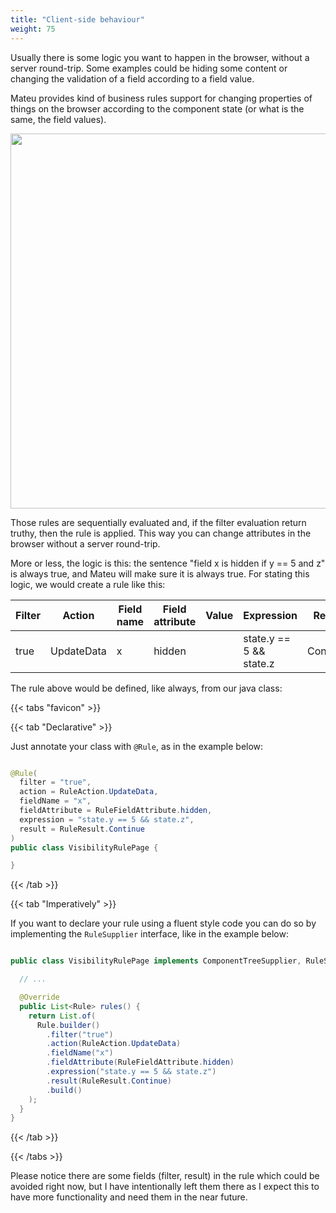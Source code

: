 ```yaml
---
title: "Client-side behaviour"
weight: 75
---
```


Usually there is some logic you want to happen in the browser, without a server round-trip. 
Some examples could be hiding some content or changing the validation of a field according to a field value.

Mateu provides kind of business rules support for changing properties of things on the browser according to the 
component state (or what is the same, the field values). 

<p align="center"><img src="../../../images/arch-overall-8.svg?raw=true" width="600"/></p>

Those rules are sequentially evaluated and, if the filter evaluation return truthy, then the rule is applied. This way
you can change attributes in the browser without a server round-trip.

More or less, the logic is this: the sentence "field x is hidden if y == 5 and z" is always true, and Mateu will make sure 
it is always true. For stating this logic, we would create a rule like this:

| Filter | Action     | Field name | Field attribute | Value | Expression              | Result   
|--------|------------|------------|-----------------|-------|-------------------------|----------|
| true   | UpdateData | x          | hidden          |       | state.y == 5 && state.z | Continue |

The rule above would be defined, like always, from our java class:

{{< tabs "favicon" >}}

{{< tab "Declarative" >}}

Just annotate your class with `@Rule`, as in the example below:

```java

@Rule(
  filter = "true",
  action = RuleAction.UpdateData,
  fieldName = "x",
  fieldAttribute = RuleFieldAttribute.hidden,
  expression = "state.y == 5 && state.z",
  result = RuleResult.Continue
)
public class VisibilityRulePage {

}
```


{{< /tab >}}

{{< tab "Imperatively" >}}

If you want to declare your rule using a fluent style code you can do so by implementing the `RuleSupplier` interface, like in the example below:

```java

public class VisibilityRulePage implements ComponentTreeSupplier, RuleSupplier {

  // ...

  @Override
  public List<Rule> rules() {
    return List.of(
      Rule.builder()
        .filter("true")
        .action(RuleAction.UpdateData)
        .fieldName("x")
        .fieldAttribute(RuleFieldAttribute.hidden)
        .expression("state.y == 5 && state.z")
        .result(RuleResult.Continue)
        .build()
    );
  }
}


```


{{< /tab >}}

{{< /tabs >}}

Please notice there are some fields (filter, result) in the rule which could be avoided right now, but I have 
intentionally left them there as I expect this to have more functionality and need them in the near future.    
